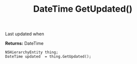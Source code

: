 ﻿---
uid: crmscript_ref_NSHierarchyEntity_GetUpdated
title: DateTime GetUpdated()
intellisense: NSHierarchyEntity.GetUpdated
keywords: NSHierarchyEntity, GetUpdated
so.topic: reference
---

Last updated when

**Returns:** DateTime


```crmscript
NSHierarchyEntity thing;
DateTime updated  = thing.GetUpdated();
```



